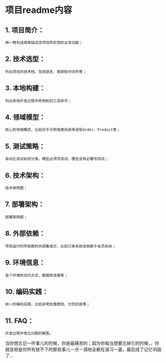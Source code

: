 # 项目readme内容
## 1. 项目简介：
    用一两句话简单描述该项目所实现的业务功能；
## 2. 技术选型：
    列出项目的技术栈，包括语言、框架和中间件等；
## 3. 本地构建：
    列出本地开发过程中所用到的工具命令；
## 4. 领域模型：
    核心的领域概念，比如对于示例电商系统来说有Order、Product等；
## 5. 测试策略：
    自动化测试如何分类，哪些必须写测试，哪些没有必要写测试；
## 6. 技术架构：
    技术架构图；
## 7. 部署架构：
    部署架构图；
## 8. 外部依赖：
    项目运行时所依赖的外部集成方，比如订单系统会依赖于会员系统；
## 9. 环境信息：
    各个环境的访问方式，数据库连接等；
## 10. 编码实践：
    统一的编码实践，比如异常处理原则、分页封装等；
## 11. FAQ：
    开发过程中常见问题的解答。


当你想忘记一件事儿的时候，你是最痛苦的；因为你每当想要忘掉它的时候，，你就会把是你所有放不下的那些事儿一点一滴地全都在温习一遍，最后成了记忆巩固了...